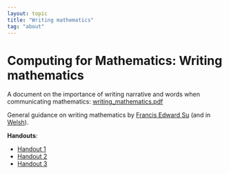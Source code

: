 ```yaml
---
layout: topic
title: "Writing mathematics"
tag: "about"
---
```


# Computing for Mathematics: Writing mathematics

A document on the importance of writing narrative and words when communicating mathematics: [writing_mathematics.pdf]({{site.baseurl}}/assets/writing_examples/writing_mathematics.pdf)

General guidance on writing mathematics by [Francis Edward Su]({{site.baseurl}}/assets/pdf/writing-mathematics-guidelines/main.pdf) (and in [Welsh]({{site.baseurl}}/assets/pdf/writing-mathematics-guidelines/cy/main.pdf)).

**Handouts**:
 + [Handout 1]({{site.baseurl}}/assets/writing_examples/handout_nowriting.pdf)
 + [Handout 2]({{site.baseurl}}/assets/writing_examples/handout_nomathematics.pdf)
 + [Handout 3]({{site.baseurl}}/assets/writing_examples/handout_writingandmathematics.pdf)